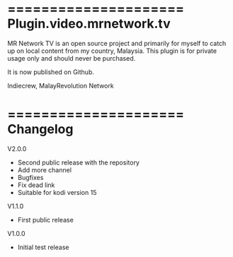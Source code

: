 =====================
Plugin.video.mrnetwork.tv
=====================

MR Network TV is an open source project and primarily for myself to catch up on local content from my country, Malaysia. This plugin is for private usage only and should never be purchased.

It is now published on Github.

Indiecrew, MalayRevolution Network

=====================
Changelog
=====================

V2.0.0
- Second public release with the repository
- Add more channel
- Bugfixes
- Fix dead link
- Suitable for kodi version 15

V1.1.0
- First public release

V1.0.0
- Initial test release
